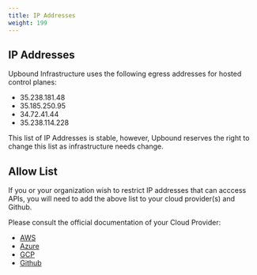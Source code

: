 ```yaml
---
title: IP Addresses
weight: 199
---
```


<!-- vale off -->
## IP Addresses

Upbound Infrastructure uses the following egress addresses for hosted control
planes:
- 35.238.181.48
- 35.185.250.95
- 34.72.41.44 
- 35.238.114.228 

This list of IP Addresses is stable, however, Upbound reserves the right to change this
list as infrastructure needs change. 

## Allow List

If you or your organization wish to restrict IP addresses that can acccess APIs, you will
need to add the above list to your cloud provider(s) and Github. 

Please consult the official documentation of your Cloud Provider:
- [AWS](https://docs.aws.amazon.com/IAM/latest/UserGuide/reference_policies_examples_aws_deny-ip.html)
- [Azure](https://learn.microsoft.com/en-us/azure/app-service/app-service-ip-restrictions?tabs=azurecli)
- [GCP](https://cloud.google.com/vpc-service-controls/docs/set-up-private-connectivity)
- [Github](https://docs.github.com/en/enterprise-cloud@latest/organizations/keeping-your-organization-secure/managing-security-settings-for-your-organization/managing-allowed-ip-addresses-for-your-organization)
